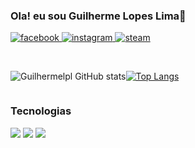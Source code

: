 ### Ola! eu sou Guilherme Lopes Lima👋

<a href="https://www.facebook.com/guilherme.lopeslima.33/"><img src="https://img.shields.io/badge/Facebook-1877F2?style=for-the-badge&logo=facebook&logoColor=white" alt="facebook"> </a>
<a href="https://www.instagram.com/guilhermelpl_/"><img src="https://img.shields.io/badge/Instagram-E4405F?style=for-the-badge&logo=instagram&logoColor=white" alt="instagram"> </a>
<a href="https://steamcommunity.com/id/Guilopes-Iwnl-/"> <img src="https://img.shields.io/badge/Steam-000000?style=for-the-badge&logo=steam&logoColor=white" alt="steam"> </a>


<br>

<div style="display: flex"> 

![Guilhermelpl GitHub stats](https://github-readme-stats.vercel.app/api?username=Guilhermelpl&show_icons=true&theme=radical)

[![Top Langs](https://github-readme-stats.vercel.app/api/top-langs/?username=Guilhermelpl&layout=compact)](https://github.com/anuraghazra/github-readme-stats)

</div>

### Tecnologias
<img src="https://img.shields.io/badge/HTML5-E34F26?style=for-the-badge&logo=html5&logoColor=white">
<img src="	https://img.shields.io/badge/CSS3-1572B6?style=for-the-badge&logo=css3&logoColor=whitee">
<img src="https://img.shields.io/badge/JavaScript-F7DF1E?style=for-the-badge&logo=javascript&logoColor=black">


